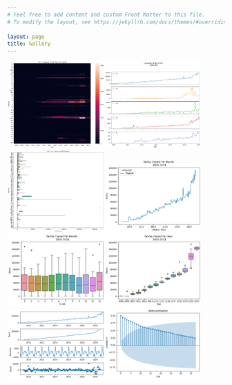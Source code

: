```yaml
---
# Feel free to add content and custom Front Matter to this file.
# To modify the layout, see https://jekyllrb.com/docs/themes/#overriding-theme-defaults

layout: page
title: Gallery
---
```



<div style="float:left;margin-right:5px;">
<img src="assets/hmap.png" alt="hmap" width="45%"/><img src="assets/output_12_0.png" alt="linegrid" width="45%"/>
</div>

<div style="float:left;margin-right:5px;">
<img src="assets/boxplot.png" alt="boxplot" width="45%"/><img src="assets/0516seasonality/output_9_1.png" alt="linechart" width="45%"/>
</div>

<div style="float:left;margin-right:5px;">
<img src="assets/0516seasonality/output_14_1.png" alt="boxplot monthly" width="45%"/><img src="assets/0516seasonality/output_15_1.png" alt="boxplot annually" width="45%"/>
</div>

<div style="float:left;margin-right:5px;">
<img src="assets/0516seasonality/output_22_0.png" alt="decomposition" width="45%"/><img src="assets/0516seasonality/output_18_1.png" alt="autocorrelation" width="45%"/>
</div>

